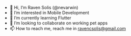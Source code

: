 - 👋 Hi, I’m Raven Solis (@nevarwin)
- 👀 I’m interested in Mobile Development
- 🌱 I’m currently learning Flutter
- 💞️ I’m looking to collaborate on working pet apps
- 📫 How to reach me, reach me in ravencsolis@gmail.com

<!---
nevarwin/nevarwin is a ✨ special ✨ repository because its `README.md` (this file) appears on your GitHub profile.
You can click the Preview link to take a look at your changes.
--->
